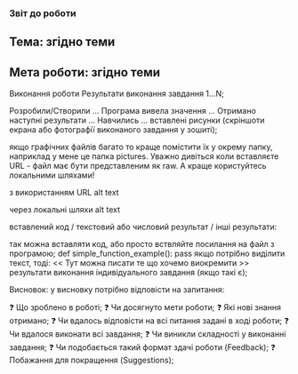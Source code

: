 ### Звіт до роботи
## Тема: згідно теми
## Мета роботи: згідно теми
Виконання роботи
Результати виконання завдання 1...N;

Розробили/Створили ...
Програма вивела значення ...
Отримано наступні результати ...
Навчились ...
вставлені рисунки (скріншоти екрана або фотографії виконаного завдання у зошиті);

якщо графічних файлів багато то краще помістити їх у окрему папку, наприклад у мене це папка pictures. Уважно дивіться коли вставляєте URL - файл має бути представленим як raw. А краще користуйтесь локальними шляхами!

з використанням URL alt text

через локальні шляхи alt text

вставлений код / текстовий або числовий результат / інші результати:

так можна вставляти код, або просто вствляйте посилання на файл з програмою;
def simple_function_example():
    pass
якщо потрібно виділити текст, тоді:
<< Тут можна писати те що хочемо виокремити >>
результати виконання індивідуального завдання (якщо такі є);

Висновок:
у висновку потрібно відповісти на запитання:

❓ Що зроблено в роботі;
❓ Чи досягнуто мети роботи;
❓ Які нові знання отримано;
❓ Чи вдалось відповісти на всі питання задані в ході роботи;
❓ Чи вдалося виконати всі завдання;
❓ Чи виникли складності у виконанні завдання;
❓ Чи подобається такий формат здачі роботи (Feedback);
❓ Побажання для покращення (Suggestions);


